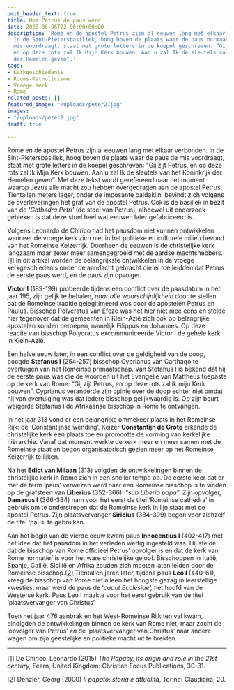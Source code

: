 ```yaml
---
omit_header_text: true
title: Hoe Petrus de paus werd
date: 2020-08-06T22:00:00+00:00
description: 'Rome en de apostel Petrus zijn al eeuwen lang met elkaar verbonden.
  In de Sint-Pietersbasiliek, hoog boven de plaats waar de paus normaal gezien de
  mis voordraagt, staat met grote letters in de koepel geschreven: “Gij zijt Petrus,
  en op deze rots zal Ik Mijn Kerk bouwen. Aan u zal Ik de sleutels van het Koninkrijk
  der Hemelen geven”.'
tags:
- Kerkgeschiedenis
- Rooms-Katholicisme
- Vroege Kerk
- Rome
related_posts: []
featured_image: "/uploads/peter2.jpg"
images:
- "/uploads/peter2.jpg"
draft: true

---
```

Rome en de apostel Petrus zijn al eeuwen lang met elkaar verbonden. In de Sint-Pietersbasiliek, hoog boven de plaats waar de paus de mis voordraagt, staat met grote letters in de koepel geschreven: “Gij zijt Petrus, en op deze rots zal Ik Mijn Kerk bouwen. Aan u zal Ik de sleutels van het Koninkrijk der Hemelen geven”. Met deze tekst wordt gerefereerd naar het moment waarop Jezus alle macht zou hebben overgedragen aan de apostel Petrus. Tientallen meters lager, onder de imposante baldakijn, bevindt zich volgens de overleveringen het graf van de apostel Petrus. Ook is de basiliek in bezit van de _‘Cathedra Petri’_ (de stoel van Petrus), alhoewel uit onderzoek gebleken is dat deze stoel heel wat eeuwen later gefabriceerd is.

Volgens Leonardo de Chirico had het pausdom niet kunnen ontwikkelen wanneer de vroege kerk zich niet in het politieke en culturele milieu bevond van het Romeinse Keizerrijk. Doorheen de eeuwen is de christelijke kerk langzaam maar zeker meer samengegroeid met de aardse machtshebbers.[\[1\]](#_ftn1) In dit artikel worden de belangrijkste ontwikkelen in de vroege kerkgeschiedenis onder de aandacht gebracht die er toe leidden dat Petrus de eerste paus werd, en de paus zijn opvolger.

**Victor I** (189-199) probeerde tijdens een conflict over de paasdatum in het jaar 195, zijn gelijk te behalen, _naar alle waarschijnlijkheid_ door te stellen dat de Romeinse traditie gelegitimeerd was door de apostelen Petrus en Paulus. Bisschop Polycratus van Efeze was het hier niet mee eens en stelde hier tegenover dat de gemeenten in Klein-Azië zich ook op belangrijke apostelen konden beroepen, namelijk Filippus en Johannes. Op deze reactie van bisschop Polycratus excommuniceerde Victor I de gehele kerk in Klein-Azië.

Een halve eeuw later, in een conflict over de geldigheid van de doop, poogde **Stefanus I** (254-257) bisschop Cyprianus van Carthago te overtuigen van het Romeinse primaatschap. Van Stefanus I is bekend dat hij de eerste paus was die de woorden uit het Evangelie van Mattheus toepaste op de kerk van Rome: “Gij zijt Petrus, en op deze rots zal ik mijn Kerk bouwen”. Cyprianus veranderde zijn opinie over de doop echter niet omdat hij van overtuiging was dat iedere bisschop gelijkwaardig is. Op zijn beurt weigerde Stefanus I de Afrikaanse bisschop in Rome te ontvangen.

In het jaar 313 vond er een belangrijke ommekeer plaats in het Romeinse Rijk: de ‘Constantijnse wending’. Keizer **Constantijn de Grote** erkende de christelijke kerk een plaats toe en promootte de vorming van kerkelijke hiërarchie. Vanaf dat moment werkte de kerk meer en meer samen met de Romeinse staat en begon organisatorisch gezien meer op het Romeinse Keizerrijk te lijken.

Na het **Edict van Milaan** (313) volgden de ontwikkelingen binnen de christelijke kerk in Rome zich in een sneller tempo op. De eerste keer dat er met de term ‘paus’ verwezen werd naar een Romeinse bisschop is te vinden op de grafsteen van **Liberius** (352-366): “_sub Liberio papa”._ Zijn opvolger, **Damasus I** (366-384) nam voor het eerst de titel ‘Romeinse cathedra’ in gebruik om te onderstrepen dat de Romeinse kerk in lijn staat met de apostel Petrus. Zijn plaatsvervanger **Siricius** (384-399) begon voor zichzelf de titel ‘paus’ te gebruiken.

Aan het begin van de vierde eeuw kwam paus **Innocentius I** (402-417) met het idee dat het pausdom in het verleden wettig ingesteld was. Hij stelde dat de bisschop van Rome officieel Petrus’ opvolger is en dat de kerk van Rome normatief is voor het ware christelijke geloof. Bisschoppen in Italië, Spanje, Gallië, Sicilië en Afrika zouden zich moeten laten leiden door de Romeinse bisschop.[\[2\]](#_ftn2) Tientallen jaren later, tijdens paus **Leo I** (440-61), kreeg de bisschop van Rome niet alleen het hoogste gezag in leerstellige kwesties, maar werd de paus de ‘_caput Ecclesiae’,_ het hoofd van de Westerse kerk. Paus Leo I maakte voor het eerst gebruik van de titel ‘plaatsvervanger van Christus’.

Toen het jaar 476 aanbrak en het West-Romeinse Rijk ten val kwam, eindigden de ontwikkelingen binnen de kerk van Rome niet, maar zocht de ‘opvolger van Petrus’ _en_ de ‘plaatsvervanger van Christus’ naar andere wegen om zijn geestelijke en politieke macht uit te breiden.

***

[\[1\]](#_ftnref1) De Chirico, Leonardo (2015) _The Papacy, its origin and role in the 21st century,_ Fearn, United Kingdom: Christian Focus Publications, 30-31.

[\[2\]](#_ftnref2) Denzler, Georg (2000) _Il papato: storia e attualità_, Torino: Claudiana, 20.